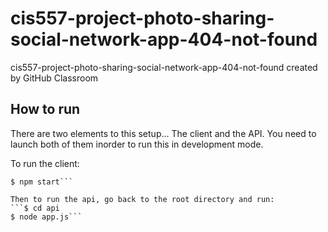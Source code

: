 # cis557-project-photo-sharing-social-network-app-404-not-found
cis557-project-photo-sharing-social-network-app-404-not-found created by GitHub Classroom

## How to run

There are two elements to this setup... The client and the API. You need to launch both of them inorder to run this in development mode.

To run the client:
```$ cd client
$ npm start```

Then to run the api, go back to the root directory and run:
```$ cd api
$ node app.js```
